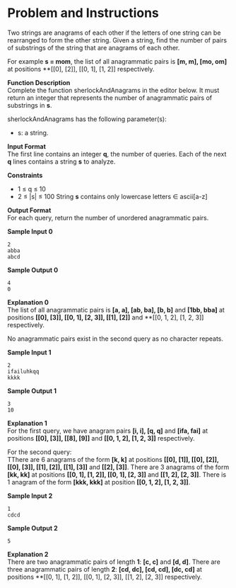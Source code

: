 # Problem and Instructions

Two strings are anagrams of each other if the letters of one string can be rearranged to form the other string. Given a string, find the number of pairs of substrings of the string that are anagrams of each other.

For example **s = mom**, the list of all anagrammatic pairs is **[m, m], [mo, om]** at positions \*\*[[0], [2]], [[0, 1], [1, 2]] respectively.

**Function Description**</br>
Complete the function sherlockAndAnagrams in the editor below. It must return an integer that represents the number of anagrammatic pairs of substrings in **s**.

sherlockAndAnagrams has the following parameter(s):

- s: a string.

**Input Format**</br>
The first line contains an integer **q**, the number of queries.
Each of the next **q** lines contains a string **s** to analyze.

**Constraints**</br>

- 1 ≤ q ≤ 10
- 2 ≤ |s| ≤ 100
  String **s** contains only lowercase letters ∈ ascii[a-z]

**Output Format**</br>
For each query, return the number of unordered anagrammatic pairs.

**Sample Input 0**

```
2
abba
abcd
```

**Sample Output 0**

```
4
0
```

**Explanation 0**</br>
The list of all anagrammatic pairs is **[a, a], [ab, ba], [b, b]** and **[1bb, bba]** at positions **[[0], [3]], [[0, 1], [2, 3]], [[1], [2]]** and \*\*[[0, 1, 2], [1, 2, 3]] respectively.

No anagrammatic pairs exist in the second query as no character repeats.

**Sample Input 1**

```
2
ifailuhkqq
kkkk
```

**Sample Output 1**

```
3
10
```

**Explanation 1**</br>
For the first query, we have anagram pairs **[i, i], [q, q]** and **[ifa, fai]** at positions **[[0], [3]], [[8], [9]]** and **[[0, 1, 2], [1, 2, 3]]** respectively.

For the second query:</br>
TThere are 6 anagrams of the form **[k, k]** at positions **[[0], [1]], [[0], [2]], [[0], [3]], [[1], [2]], [[1], [3]]** and **[[2], [3]]**.
There are 3 anagrams of the form **[kk, kk]** at positions **[[0, 1], [1, 2]], [[0, 1], [2, 3]]** and **[[1, 2], [2, 3]]**.
There is 1 anagram of the form **[kkk, kkk]** at position **[[0, 1, 2], [1, 2, 3]]**.

**Sample Input 2**

```
1
cdcd
```

**Sample Output 2**

```
5
```

**Explanation 2**</br>
There are two anagrammatic pairs of length **1**: **[c, c]** and **[d, d]**.
There are three anagrammatic pairs of length **2**: **[cd, dc], [cd, cd], [dc, cd]** at positions \*\*[[0, 1], [1, 2]], [[0, 1], [2, 3]], [[1, 2], [2, 3]] respectively.
